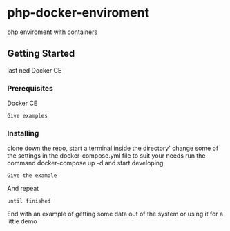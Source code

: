 # php-docker-enviroment

php enviroment with containers

## Getting Started

last ned Docker CE 

### Prerequisites

Docker CE

```
Give examples
```

### Installing

clone down the repo, 
start a terminal inside the directory'
change some of the settings in the docker-compose.yml file to suit your needs
run the command docker-compose up -d
and start developing

```
Give the example
```

And repeat

```
until finished
```

End with an example of getting some data out of the system or using it for a little demo
